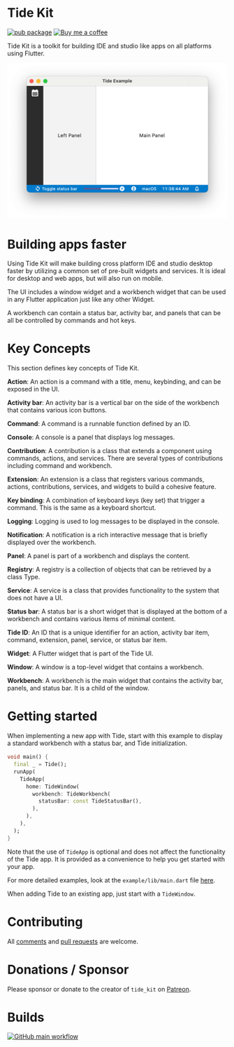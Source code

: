 # Tide Kit

[![pub package](https://img.shields.io/pub/v/tide_kit.svg)](https://pub.dartlang.org/packages/tide_kit)
<a href="https://www.buymeacoffee.com/larryaasen">
  <img alt="Buy me a coffee" src="https://img.shields.io/badge/Donate-Buy%20Me%20A%20Coffee-yellow.svg">
</a>

Tide Kit is a toolkit for building IDE and studio like apps on all platforms using Flutter.

![Screenshot](doc/tide_example_3.png)

# Building apps faster

Using Tide Kit will make building cross platform IDE and studio desktop faster by utilizing a common set of pre-built widgets and services. It is ideal for desktop and web apps, but will also run on mobile.

The UI includes a window widget and a workbench widget that can be used in any Flutter application just like any other Widget.

A workbench can contain a status bar, activity bar, and panels that can be all be controlled by commands and hot keys.

# Key Concepts

This section defines key concepts of Tide Kit.

**Action**: An action is a command with a title, menu, keybinding, and can be exposed in the UI.

**Activity bar**: An activity bar is a vertical bar on the side of the workbench that contains various icon buttons.

**Command**: A command is a runnable function defined by an ID.

**Console**: A console is a panel that displays log messages.

**Contribution**: A contribution is a class that extends a component using commands, actions, and services. There are several types of contributions including command and workbench.

**Extension**: An extension is a class that registers various commands, actions, contributions, services, and widgets to build a cohesive feature.

**Key binding**: A combination of keyboard keys (key set) that trigger a command. This is the same as a keyboard shortcut.

**Logging**: Logging is used to log messages to be displayed in the console.

**Notification**: A notification is a rich interactive message that is briefly displayed over the workbench.

**Panel**: A panel is part of a workbench and displays the content.

**Registry**: A registry is a collection of objects that can be retrieved by a class Type.

**Service**: A service is a class that provides functionality to the system that does not have a UI.

**Status bar**: A status bar is a short widget that is displayed at the bottom of a workbench and contains various items of minimal content.

**Tide ID**: An ID that is a unique identifier for an action, activity bar item, command, extension, panel, service, or status bar item.

**Widget**: A Flutter widget that is part of the Tide UI.

**Window**: A window is a top-level widget that contains a workbench.

**Workbench**: A workbench is the main widget that contains the activity bar, panels, and status bar. It is a child of the window.

# Getting started

When implementing a new app with Tide, start with this example to display a standard workbench with a
status bar, and Tide initialization.
```dart
void main() {
  final _ = Tide();
  runApp(
    TideApp(
      home: TideWindow(
        workbench: TideWorkbench(
          statusBar: const TideStatusBar(),
        ),
      ),
    ),
  );
}
```

Note that the use of `TideApp` is optional and does not affect the functionality of the Tide app.
It is provided as a convenience to help you get started with your app.

For more detailed examples, look at the `example/lib/main.dart` file [here](https://github.com/larryaasen/tide/tree/main/packages/tide_kit/example/lib/main.dart).

When adding Tide to an existing app, just start with a `TideWindow`.

<!--
# Widgets

## TideApp

## TideWindow

## TideWorkbench

## TideActivityBar

## TideStatusBar

Will display a collection of items (TideStatusBarItem) on a small status bar at the bottom of a workbench (TideWorkbench).

## TidePanel

Available positions: left, right, top, bottom

## TideConsole

## Commands

- tide.command.toggleStatusBarVisibility

## TideCommandContribution

A command contribution is a collection of commands that are registered with the command registry. This is not necessary for all commands, but is useful for organizing the handler for a command.

### TideTogglePanelVisibilityContribution

Contributes a command that toggles the visibility of a panel.

### TideToggleStatusBarVisibilityContribution

Contributes a command that toggles the visibility of the status bar.

## Workbench

## Panels

## Status bar

## Activity bar

## Key bindings (Hot keys) (keyboard shortcuts)


# Services

## TideKeybindingService

## TideLoggingService

## TideNotificationService

## TideTimeService

## TideWorkbenchLayoutService

## TideWorkbenchService

-->

# Contributing
All [comments](https://github.com/larryaasen/tide/issues) and [pull requests](https://github.com/larryaasen/tide/pulls) are welcome.

# Donations / Sponsor

Please sponsor or donate to the creator of `tide_kit` on [Patreon](https://www.patreon.com/larryaasen).

# Builds

[![GitHub main workflow](https://github.com/larryaasen/tide/actions/workflows/test.yml/badge.svg)](https://github.com/larryaasen/tide/actions/workflows/test.yml)
